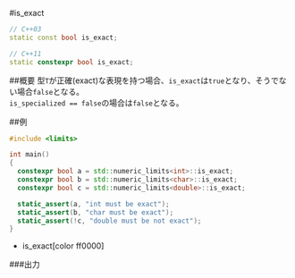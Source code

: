 #is_exact
```cpp
// C++03
static const bool is_exact;

// C++11
static constexpr bool is_exact;
```

##概要
型`T`が正確(exact)な表現を持つ場合、`is_exact`は`true`となり、そうでない場合`false`となる。  
`is_specialized == false`の場合は`false`となる。


##例
```cpp
#include <limits>

int main()
{
  constexpr bool a = std::numeric_limits<int>::is_exact;
  constexpr bool b = std::numeric_limits<char>::is_exact;
  constexpr bool c = std::numeric_limits<double>::is_exact;

  static_assert(a, "int must be exact");
  static_assert(b, "char must be exact");
  static_assert(!c, "double must be not exact");
}
```
* is_exact[color ff0000]

###出力
```
```


